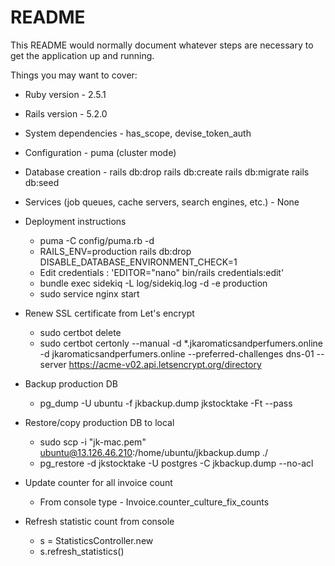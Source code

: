 # README

This README would normally document whatever steps are necessary to get the
application up and running.

Things you may want to cover:

* Ruby version - 2.5.1

* Rails version - 5.2.0

* System dependencies - has_scope, devise_token_auth

* Configuration - puma (cluster mode)

* Database creation - 
    rails db:drop
    rails db:create
    rails db:migrate
    rails db:seed

* Services (job queues, cache servers, search engines, etc.) - None

* Deployment instructions
    - puma -C config/puma.rb -d
    - RAILS_ENV=production rails db:drop DISABLE_DATABASE_ENVIRONMENT_CHECK=1
    - Edit credentials : 'EDITOR="nano" bin/rails credentials:edit'
    - bundle exec sidekiq -L log/sidekiq.log -d -e production
    - sudo service nginx start
    
* Renew SSL certificate from Let's encrypt
    - sudo certbot delete
    - sudo certbot certonly --manual  -d *.jkaromaticsandperfumers.online -d jkaromaticsandperfumers.online --preferred-challenges dns-01 --server https://acme-v02.api.letsencrypt.org/directory    
    
* Backup production DB
    - pg_dump -U ubuntu -f jkbackup.dump jkstocktake -Ft --pass
    
* Restore/copy production DB to local
    - sudo scp -i "jk-mac.pem" ubuntu@13.126.46.210:/home/ubuntu/jkbackup.dump ./
    - pg_restore -d jkstocktake -U postgres -C jkbackup.dump --no-acl
    
* Update counter for all invoice count
    - From console type - Invoice.counter_culture_fix_counts
    
* Refresh statistic count from console
    - s = StatisticsController.new
    - s.refresh_statistics()